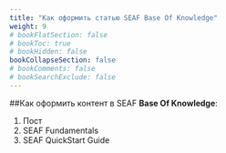 ```yaml
---
title: "Как оформить статью SEAF Base Of Knowledge"
weight: 9
# bookFlatSection: false
# bookToc: true
# bookHidden: false
bookCollapseSection: false
# bookComments: false
# bookSearchExclude: false
---
```



##Как оформить контент в SEAF **Base Of Knowledge**:
1. Пост
2. SEAF Fundamentals
3. SEAF QuickStart Guide